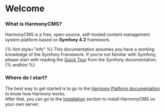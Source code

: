 # Welcome

### What is HarmonyCMS?

HarmonyCMS is a free, open-source, self-hosted content management system platform based on **Symfony 4.2** framework.

{% hint style="info" %}
This documentation assumes you have a working knowledge of the Symfony Framework. If you’re not familiar with Symfony, please start with reading the [Quick Tour](http://symfony.com/doc/current/quick_tour) from the Symfony documentation.
{% endhint %}

### Where do I start?

The best way to get started is to go to the [Harmony Platform documentation](https://docs-platform.harmonycms.net) to know how Harmony works.  
After that, you can go to the [Installation](getting-started/installation.md) section to install HarmonyCMS on your own server.



